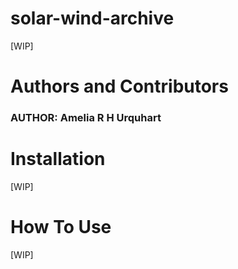 # solar-wind-archive
[WIP]

# Authors and Contributors
### **AUTHOR: Amelia R H Urquhart** 

# Installation
[WIP]
  
# How To Use
[WIP]
